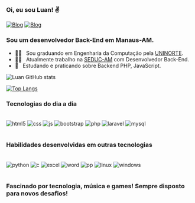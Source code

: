 ### Oi, eu sou Luan! ✌️ 


[![Blog](https://img.shields.io/badge/Discord-7289DA?style=for-the-badge&logo=discord&logoColor=white/)](https://discord.com/channels/LuanOliveira#7248)
[![Blog](https://img.shields.io/badge/LinkedIn-0077B5?style=for-the-badge&logo=linkedin&logoColor=white)](https://www.linkedin.com/in/luan-oliveira-274297161)

### Sou um desenvolvedor Back-End em Manaus-AM.

- 👨‍🎓  &nbsp; Sou graduando em Engenharia da Computação pela [UNINORTE](https://www.uninorte.com.br/).
- 👨‍💻 &nbsp; Atualmente trabalho na [SEDUC-AM](http://www.seduc.am.gov.br/) com Desenvolvedor Back-End.
- 📖 &nbsp; Estudando e praticando sobre Backend PHP, JavaScript.


![Luan GitHub stats](https://github-readme-stats.vercel.app/api?username=luandoliveira&show_icons=true&theme=tokyonight)

[![Top Langs](https://github-readme-stats.vercel.app/api/top-langs/?username=luandoliveira&layout=compact)](https://github.com/anuraghazra/github-readme-stats)

### Tecnologias do dia a dia

<div style="display: inline_block;"><br/>
<img align = "center" alt= "html5" src="https://img.shields.io/badge/HTML5-E34F26?style=for-the-badge&logo=html5&logoColor=white" />
<img align = "center" alt= "css" src="https://img.shields.io/badge/CSS3-1572B6?style=for-the-badge&logo=css3&logoColor=white" />
<img align = "center" alt= "js" src="https://img.shields.io/badge/JavaScript-F7DF1E?style=for-the-badge&logo=javascript&logoColor=black" />
<img align = "center" alt= "bootstrap" src="https://img.shields.io/badge/Bootstrap-563D7C?style=for-the-badge&logo=bootstrap&logoColor=white" />
<img align = "center" alt= "php" src="https://img.shields.io/badge/PHP-777BB4?style=for-the-badge&logo=php&logoColor=white" />
<img align = "center" alt= "laravel" src="https://img.shields.io/badge/Laravel-FF2D20?style=for-the-badge&logo=laravel&logoColor=white" />
<img align = "center" alt= "mysql" src="https://img.shields.io/badge/MySQL-00000F?style=for-the-badge&logo=mysql&logoColor=white" />
</div><br>

### Habilidades desenvolvidas em outras tecnologias
<div style="display: inline_block;"><br/>
<img align = "center" alt= "python" src="https://img.shields.io/badge/Python-14354C?style=for-the-badge&logo=python&logoColor=white" />
<img align = "center" alt= "c" src="https://img.shields.io/badge/C%2B%2B-00599C?style=for-the-badge&logo=c%2B%2B&logoColor=white" />
<img align = "center" alt= "excel" src="https://img.shields.io/badge/Microsoft_Excel-217346?style=for-the-badge&logo=microsoft-excel&logoColor=white" />
<img align = "center" alt= "word" src="https://img.shields.io/badge/Microsoft_Word-2B579A?style=for-the-badge&logo=microsoft-word&logoColor=white" />
<img align = "center" alt= "pp" src="https://img.shields.io/badge/Microsoft_PowerPoint-B7472A?style=for-the-badge&logo=microsoft-powerpoint&logoColor=white" />
 <img align = "center" alt= "linux" src="https://img.shields.io/badge/Ubuntu-E95420?style=for-the-badge&logo=ubuntu&logoColor=white" />
 <img align = "center" alt= "windows" src="https://img.shields.io/badge/Windows-0078D6?style=for-the-badge&logo=windows&logoColor=white" />
</div><br>

### Fascinado por tecnologia, música e games! Sempre disposto para novos desafios!
